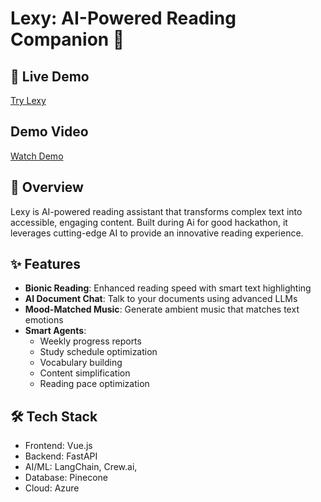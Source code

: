 # Lexy: AI-Powered Reading Companion 🚀

## 🚀 Live Demo
[Try Lexy](https://wonderful-island-08b663303.4.azurestaticapps.net/en)

## Demo Video
[Watch Demo](https://some-link-to-demo-video)

## 🌟 Overview
Lexy is AI-powered reading assistant that transforms complex text into accessible, engaging content. Built during Ai for good hackathon, it leverages cutting-edge AI to provide an innovative reading experience.

## ✨ Features
- **Bionic Reading**: Enhanced reading speed with smart text highlighting
- **AI Document Chat**: Talk to your documents using advanced LLMs
- **Mood-Matched Music**: Generate ambient music that matches text emotions
- **Smart Agents**:
  - Weekly progress reports
  - Study schedule optimization
  - Vocabulary building
  - Content simplification
  - Reading pace optimization

## 🛠️ Tech Stack
- Frontend: Vue.js
- Backend: FastAPI
- AI/ML: LangChain, Crew.ai, 
- Database: Pinecone
- Cloud: Azure

